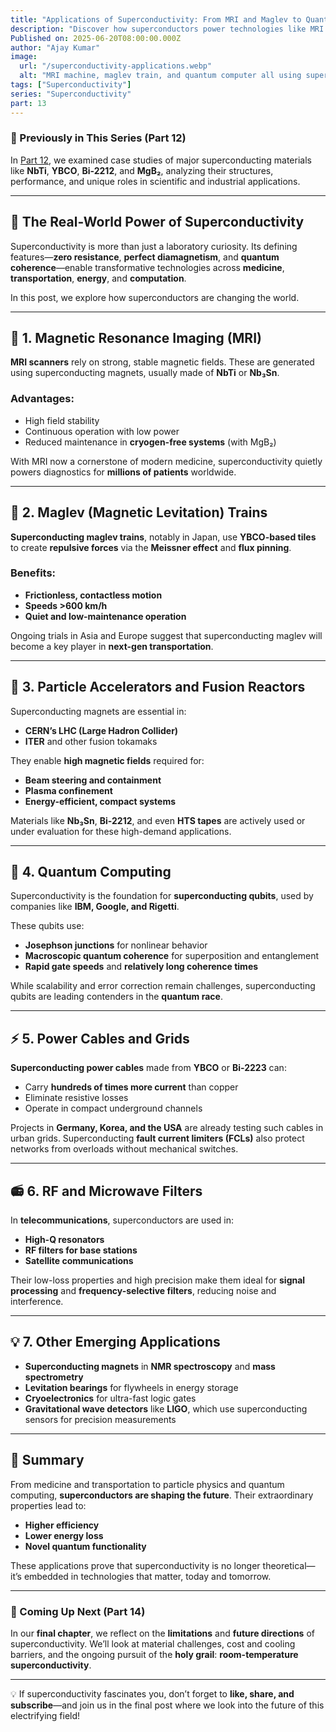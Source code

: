```yaml
---
title: "Applications of Superconductivity: From MRI and Maglev to Quantum Computing"
description: "Discover how superconductors power technologies like MRI scanners, maglev trains, and quantum computers—unveiling the practical impact of zero resistance and quantum effects."
Published on: 2025-06-20T08:00:00.000Z
author: "Ajay Kumar"
image:
  url: "/superconductivity-applications.webp"
  alt: "MRI machine, maglev train, and quantum computer all using superconductors"
tags: ["Superconductivity"]
series: "Superconductivity"
part: 13
---
```


### 🔁 Previously in This Series (Part 12)

In [Part 12](/superconducting-materials-case-studies), we examined case studies of major superconducting materials like **NbTi**, **YBCO**, **Bi-2212**, and **MgB₂**, analyzing their structures, performance, and unique roles in scientific and industrial applications.

---

## 🚀 The Real-World Power of Superconductivity

Superconductivity is more than just a laboratory curiosity. Its defining features—**zero resistance**, **perfect diamagnetism**, and **quantum coherence**—enable transformative technologies across **medicine**, **transportation**, **energy**, and **computation**.

In this post, we explore how superconductors are changing the world.

---

## 🧠 1. Magnetic Resonance Imaging (MRI)

**MRI scanners** rely on strong, stable magnetic fields. These are generated using superconducting magnets, usually made of **NbTi** or **Nb₃Sn**.

### Advantages:

- High field stability  
- Continuous operation with low power  
- Reduced maintenance in **cryogen-free systems** (with MgB₂)

With MRI now a cornerstone of modern medicine, superconductivity quietly powers diagnostics for **millions of patients** worldwide.

---

## 🚄 2. Maglev (Magnetic Levitation) Trains

**Superconducting maglev trains**, notably in Japan, use **YBCO-based tiles** to create **repulsive forces** via the **Meissner effect** and **flux pinning**.

### Benefits:

- **Frictionless, contactless motion**  
- **Speeds >600 km/h**  
- **Quiet and low-maintenance operation**

Ongoing trials in Asia and Europe suggest that superconducting maglev will become a key player in **next-gen transportation**.

---

## 🧲 3. Particle Accelerators and Fusion Reactors

Superconducting magnets are essential in:

- **CERN’s LHC (Large Hadron Collider)**  
- **ITER** and other fusion tokamaks

They enable **high magnetic fields** required for:

- **Beam steering and containment**  
- **Plasma confinement**  
- **Energy-efficient, compact systems**

Materials like **Nb₃Sn**, **Bi-2212**, and even **HTS tapes** are actively used or under evaluation for these high-demand applications.

---

## 🧬 4. Quantum Computing

Superconductivity is the foundation for **superconducting qubits**, used by companies like **IBM, Google, and Rigetti**.

These qubits use:

- **Josephson junctions** for nonlinear behavior  
- **Macroscopic quantum coherence** for superposition and entanglement  
- **Rapid gate speeds** and **relatively long coherence times**

While scalability and error correction remain challenges, superconducting qubits are leading contenders in the **quantum race**.

---

## ⚡ 5. Power Cables and Grids

**Superconducting power cables** made from **YBCO** or **Bi-2223** can:

- Carry **hundreds of times more current** than copper  
- Eliminate resistive losses  
- Operate in compact underground channels

Projects in **Germany, Korea, and the USA** are already testing such cables in urban grids. Superconducting **fault current limiters (FCLs)** also protect networks from overloads without mechanical switches.

---

## 📻 6. RF and Microwave Filters

In **telecommunications**, superconductors are used in:

- **High-Q resonators**  
- **RF filters for base stations**  
- **Satellite communications**

Their low-loss properties and high precision make them ideal for **signal processing** and **frequency-selective filters**, reducing noise and interference.

---

## 💡 7. Other Emerging Applications

- **Superconducting magnets** in **NMR spectroscopy** and **mass spectrometry**  
- **Levitation bearings** for flywheels in energy storage  
- **Cryoelectronics** for ultra-fast logic gates  
- **Gravitational wave detectors** like **LIGO**, which use superconducting sensors for precision measurements

---

## 🔄 Summary

From medicine and transportation to particle physics and quantum computing, **superconductors are shaping the future**. Their extraordinary properties lead to:

- **Higher efficiency**
- **Lower energy loss**
- **Novel quantum functionality**

These applications prove that superconductivity is no longer theoretical—it’s embedded in technologies that matter, today and tomorrow.

---

### 🔮 Coming Up Next (Part 14)

In our **final chapter**, we reflect on the **limitations** and **future directions** of superconductivity. We’ll look at material challenges, cost and cooling barriers, and the ongoing pursuit of the **holy grail**: **room-temperature superconductivity**.

---

💡 If superconductivity fascinates you, don’t forget to **like, share, and subscribe**—and join us in the final post where we look into the future of this electrifying field!
